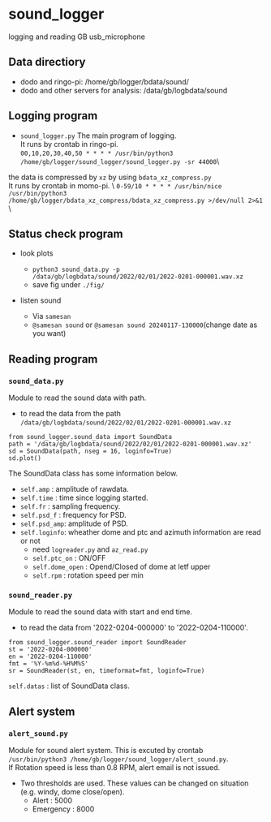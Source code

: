 sound_logger
===
logging and reading GB usb_microphone

## Data directiory
- dodo and ringo-pi:
    /home/gb/logger/bdata/sound/
- dodo and other servers for analysis:
    /data/gb/logbdata/sound

## Logging program
- `sound_logger.py`
The main program of logging. \
It runs by crontab in ringo-pi. \
`00,10,20,30,40,50 * * * * /usr/bin/python3 /home/gb/logger/sound_logger/sound_logger.py -sr 44000`\

the data is compressed by `xz` by using `bdata_xz_compress.py` \
It runs by crontab in momo-pi. \ 
`0-59/10 * * * * /usr/bin/nice /usr/bin/python3 /home/gb/logger/bdata_xz_compress/bdata_xz_compress.py >/dev/null 2>&1` \

## Status check program
- look plots
    - `python3 sound_data.py -p /data/gb/logbdata/sound/2022/02/01/2022-0201-000001.wav.xz`
    - save fig under `./fig/`

- listen sound
    - Via `samesan`
    - `@samesan sound` or `@samesan sound 20240117-130000`(change date as you want)

## Reading program
### `sound_data.py`
Module to read the sound data with path.

- to read the data from the path `/data/gb/logbdata/sound/2022/02/01/2022-0201-000001.wav.xz`
```
from sound_logger.sound_data import SoundData
path = '/data/gb/logbdata/sound/2022/02/01/2022-0201-000001.wav.xz'
sd = SoundData(path, nseg = 16, loginfo=True)
sd.plot()
```

The SoundData class has some information below.
- `self.amp`    : amplitude of rawdata.
- `self.time`   : time since logging started.
- `self.fr`     : sampling frequency.
- `self.psd_f`  : frequency for PSD.
- `self.psd_amp`: amplitude of PSD.
- `self.loginfo`: wheather dome and ptc and azimuth information are read or not
    - need `logreader.py` and `az_read.py`
    - `self.ptc_on`    : ON/OFF
    - `self.dome_open` : Opend/Closed of dome at letf upper
    - `self.rpm`       : rotation speed per min

### `sound_reader.py`
Module to read the sound data with start and end time.

- to read the data from '2022-0204-000000' to '2022-0204-110000'.
```
from sound_logger.sound_reader import SoundReader
st = '2022-0204-000000'
en = '2022-0204-110000'
fmt = '%Y-%m%d-%H%M%S'
sr = SoundReader(st, en, timeformat=fmt, loginfo=True)
```
`self.datas` : list of SoundData class.

## Alert system
### `alert_sound.py`
Module for sound alert system. This is excuted by crontab \
`/usr/bin/python3 /home/gb/logger/sound_logger/alert_sound.py`. \
If Rotation speed is less than 0.8 RPM, alert email is not issued.

- Two thresholds are used. These values can be changed on situation (e.g. windy, dome close/open).
  - Alert : 5000
  - Emergency : 8000
